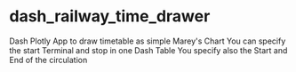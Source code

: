 # dash_railway_time_drawer

Dash Plotly App to draw timetable as simple Marey's Chart
You can specify the start Terminal and stop in one Dash Table
You specify also the Start and End of the circulation
